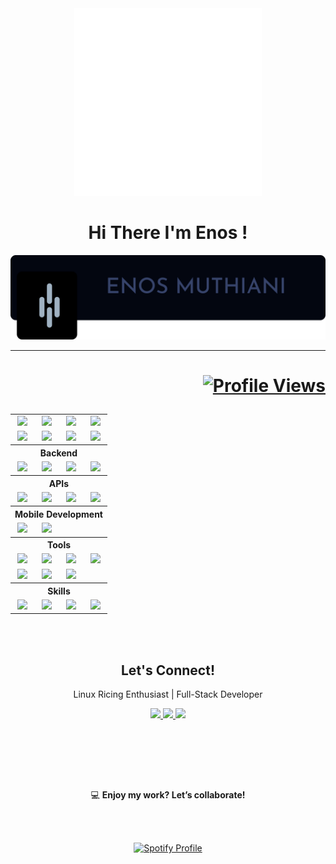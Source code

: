 <!-- Title  -->
<div align="center" >
<img src="./assets/Programming.gif" height="300" width="300">
</div>

<h1 align="center"> Hi There  I'm Enos !  </h1>


<div align="center" >
<img src="./assets/HEADING.png">
</div>

---

<h1 align="right">

[![Profile Views](https://visitcount.itsvg.in/api?id=lyznne&label=Profile%20Views&color=1&icon=8&pretty=false)](https://visitcount.itsvg.in)

</h1>

<!-- about me  -->

<table>
  <!-- Frontend Section -->

  <tr>
    <td align="center"><img src="https://img.shields.io/badge/-React-61DAFB?logo=react&logoColor=white&style=for-the-badge"/></td>
    <td align="center"><img src="https://img.shields.io/badge/-Next.js-000000?logo=nextdotjs&logoColor=white&style=for-the-badge"/></td>
    <td align="center"><img src="https://img.shields.io/badge/-Tailwind_CSS-38B2AC?logo=tailwind-css&logoColor=white&style=for-the-badge"/></td>
    <td align="center"><img src="https://img.shields.io/badge/-HTML-E34F26?logo=html5&logoColor=white&style=for-the-badge"/></td>
  </tr>
  <tr>
    <td align="center"><img src="https://img.shields.io/badge/-CSS-1572B6?logo=css3&logoColor=white&style=for-the-badge"/></td>
    <td align="center"><img src="https://img.shields.io/badge/-JavaScript-F7DF1E?logo=javascript&logoColor=black&style=for-the-badge"/></td>
    <td align="center"><img src="https://img.shields.io/badge/-Bootstrap-7952B3?logo=bootstrap&logoColor=white&style=for-the-badge"/></td>
    <td align="center"><img src="https://img.shields.io/badge/-SASS-CC6699?logo=sass&logoColor=white&style=for-the-badge"/></td>
  </tr>

  <!-- Backend Section -->
  <tr>
    <th colspan="4" align="center">Backend</th>
  </tr>
  <tr>
    <td align="center"><img src="https://img.shields.io/badge/-Python-3776AB?logo=python&logoColor=white&style=for-the-badge"/></td>
    <td align="center"><img src="https://img.shields.io/badge/-Django-092E20?logo=django&logoColor=white&style=for-the-badge"/></td>
    <td align="center"><img src="https://img.shields.io/badge/-Flask-000000?logo=flask&logoColor=white&style=for-the-badge"/></td>
    <td align="center"><img src="https://img.shields.io/badge/-Node.js-339933?logo=node.js&logoColor=white&style=for-the-badge"/></td>
  </tr>
  <tr>



  </tr>

  <!-- APIs Section -->
  <tr>
    <th colspan="4" align="center">APIs</th>
  </tr>
  <tr>
    <td align="center"><img src="https://img.shields.io/badge/-REST_APIs-FF6F00?logo=api&logoColor=white&style=for-the-badge"/></td>
    <td align="center"><img src="https://img.shields.io/badge/-GraphQL-E10098?logo=graphql&logoColor=white&style=for-the-badge"/></td>
    <td align="center"><img src="https://img.shields.io/badge/-Apollo-311C87?logo=apollographql&logoColor=white&style=for-the-badge"/></td>
    <td align="center"><img src="https://img.shields.io/badge/-JSON_Web_Tokens-000000?logo=json-web-tokens&logoColor=white&style=for-the-badge"/></td>

  </tr>

  <!-- Mobile Development Section -->
  <tr>
    <th colspan="4" align="center">Mobile Development</th>
  </tr>
  <tr>
    <td align="center"><img src="https://img.shields.io/badge/-Flutter-02569B?logo=flutter&logoColor=white&style=for-the-badge"/></td>
    <td align="center"><img src="https://img.shields.io/badge/-Dart-0175C2?logo=dart&logoColor=white&style=for-the-badge"/></td>

  </tr>

  <!-- Tools Section -->
  <tr>
    <th colspan="4" align="center">Tools</th>
  </tr>
  <tr>
    <td align="center"><img src="https://img.shields.io/badge/-Docker-2496ED?logo=docker&logoColor=white&style=for-the-badge"/></td>
    <td align="center"><img src="https://img.shields.io/badge/-Kubernetes-326CE5?logo=kubernetes&logoColor=white&style=for-the-badge"/></td>
    <td align="center"><img src="https://img.shields.io/badge/-Linux-FCC624?logo=linux&logoColor=black&style=for-the-badge"/></td>
    <td align="center"><img src="https://img.shields.io/badge/-Git-F05032?logo=git&logoColor=white&style=for-the-badge"/></td>
  </tr>
  <tr>
    <td align="center"><img src="https://img.shields.io/badge/-GitHub-181717?logo=github&logoColor=white&style=for-the-badge"/></td>
    <td align="center"><img src="https://img.shields.io/badge/-VS_Code-007ACC?logo=visual-studio-code&logoColor=white&style=for-the-badge"/></td>
    <td align="center"><img src="https://img.shields.io/badge/-Postman-FF6C37?logo=postman&logoColor=white&style=for-the-badge"/></td>
  </tr>

  <!-- Skills Section -->
  <tr>
    <th colspan="4" align="center">Skills</th>
  </tr>
  <tr>
    <td align="center"><img src="https://img.shields.io/badge/-Problem_Solving-FFD700?style=for-the-badge&logo=icons8&logoColor=black"/></td>
    <td align="center"><img src="https://img.shields.io/badge/-Debugging-FF5733?style=for-the-badge&logo=icons8&logoColor=white"/></td>
    <td align="center"><img src="https://img.shields.io/badge/-Agile_Methodology-34D058?style=for-the-badge&logo=icons8&logoColor=white"/></td>
    <td align="center"><img src="https://img.shields.io/badge/-Project_Management-00BFFF?style=for-the-badge&logo=icons8&logoColor=white"/></td>
  </tr>
</table>


   <!-- Skills Badges -->
   <br><br>



<!-- tech  -->
<!-- Footer Start -->
<div align="center">
    <h2>Let's Connect!</h2>
    <p>Linux Ricing Enthusiast | Full-Stack Developer</p>

   <!-- Social Links -->
   <a href="https://github.com/lyznne">
        <img src="https://img.shields.io/badge/GitHub-100000?style=for-the-badge&logo=github&logoColor=white">
    </a>
    <a href="https://linkedin.com/in/your-linkedin">
        <img src="https://img.shields.io/badge/LinkedIn-0077B5?style=for-the-badge&logo=linkedin&logoColor=white">
    </a>
    <a href="https://twitter.com/en_lyznne">
        <img src="https://img.shields.io/badge/Twitter-1DA1F2?style=for-the-badge&logo=twitter&logoColor=white">
    </a>

   <!-- Skills Badges -->
   <br><br>


   <br><br>
   <p>💻 <strong>Enjoy my work? Let’s collaborate!</strong></p>


<br><br>

<!-- Spotify Music -->

<div align="center">
  <a href="https://spotify-github-profile.kittinanx.com/api/view.svg?uid=6lwssbpq244gbb5rhwn95okwy&redirect=true">
    <img src="https://spotify-github-profile.kittinanx.com/api/view.svg?uid=6lwssbpq244gbb5rhwn95okwy&cover_image=true&theme=novatorem&show_offline=false&background_color=022339&interchange=false&bar_color=e66100&bar_color_cover=false" alt="Spotify Profile" />
  </a>
</div>



<!-- Footer End -->
